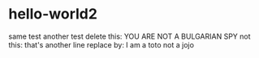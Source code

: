 # hello-world2
same test
another test
delete this: YOU ARE NOT A BULGARIAN SPY
not this: that's another line
replace by: I am a toto not a jojo
